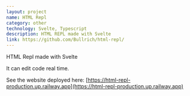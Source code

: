 ```yaml
---
layout: project
name: HTML Repl
category: other
technology: Svelte, Typescript
description: HTML REPL made with Svelte
link: https://github.com/Bullrich/html-repl/
---
```

HTML Repl made with Svelte

It can edit code real time.

See the website deployed here: [https://html-repl-production.up.railway.app](https://html-repl-production.up.railway.app)